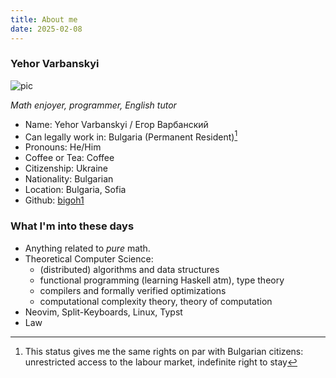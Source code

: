 ```yaml
---
title: About me
date: 2025-02-08
---
```


### Yehor Varbanskyi

![pic](/img/me.jpg)

_Math enjoyer, programmer, English tutor_

<link rel="stylesheet" href="/style.css">

- Name: Yehor Varbanskyi / Егор Варбанский
- Can legally work in: Bulgaria (Permanent Resident)[^1]
- Pronouns: He/Him
- Coffee or Tea: Coffee
- Citizenship: Ukraine
- Nationality: Bulgarian
- Location: Bulgaria, Sofia
- Github: [bigoh1](https://github.com/bigoh1)
<!--
  TODO: add a `Programming portfolio` page:
  - Programming portfolio
-->

<!--
### Soft Skills

  TODO:: ...
-->

### What I'm into these days

- Anything related to _pure_ math.
- Theoretical Computer Science:
  - (distributed) algorithms and data structures
  - functional programming (learning Haskell atm), type theory
  - compilers and formally verified optimizations
  - computational complexity theory, theory of computation
- Neovim, Split-Keyboards, Linux, Typst
- Law

[^1]: This status gives me the same rights on par with Bulgarian citizens: unrestricted access to the labour market, indefinite right to stay

<!--
  draft info for me:
- book nerd

      TODO: add somewhere my English teaching experience and maybe a page or two for my students (mb also add a preview video of my accent?; add IELTS certificate); think about making this accessible only by link – without displaying on the website itself
      TODO: create a list-page for my repos/projects/portfolio, that will look similar to Posts/, but have little preview's next to them. For sure will require some tweaking of the theme internals.
      TODO: add page (like Posts/) with my link dump

  -->

<script>
    // this is _close_ to my birthday, but not exactly it
    // why are you even here?? :]
    var myage = Math.floor((new Date() - new Date("2005-06-29").getTime()) / 3.15576e+10) 
    document.getElementById('myage').textContent = myage;  
</script>
